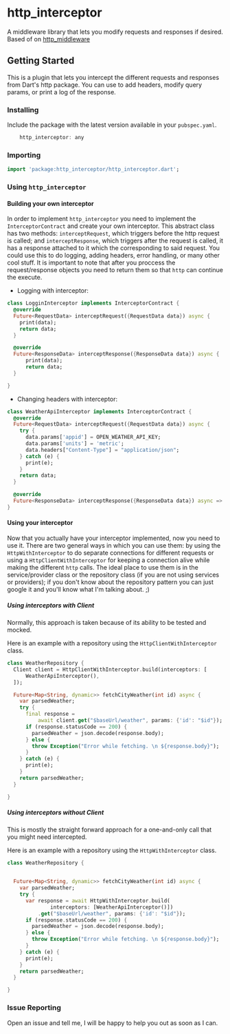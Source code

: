 # http_interceptor

A middleware library that lets you modify requests and responses if desired. Based of on [http_middleware](https://github.com/TEDConsulting/http_middleware)

## Getting Started

This is a plugin that lets you intercept the different requests and responses from Dart's http package. You can use to add headers, modify query params, or print a log of the response.

### Installing

Include the package with the latest version available in your `pubspec.yaml`.

```dart
    http_interceptor: any
```

### Importing

```dart
import 'package:http_interceptor/http_interceptor.dart';
```

### Using `http_interceptor`

#### Building your own interceptor

In order to implement `http_interceptor` you need to implement the `InterceptorContract` and create your own interceptor. This abstract class has two methods: `interceptRequest`, which triggers before the http request is called; and `interceptResponse`, which triggers after the request is called, it has a response attached to it which the corresponding to said request. You could use this to do logging, adding headers, error handling, or many other cool stuff. It is important to note that after you proccess the request/response objects you need to return them so that `http` can continue the execute.

- Logging with interceptor:

```dart
class LogginInterceptor implements InterceptorContract {
  @override
  Future<RequestData> interceptRequest({RequestData data}) async {
    print(data);
    return data;
  }

  @override
  Future<ResponseData> interceptResponse({ResponseData data}) async {
      print(data);
      return data;
  }

}
```

- Changing headers with interceptor:

```dart
class WeatherApiInterceptor implements InterceptorContract {
  @override
  Future<RequestData> interceptRequest({RequestData data}) async {
    try {
      data.params['appid'] = OPEN_WEATHER_API_KEY;
      data.params['units'] = 'metric';
      data.headers["Content-Type"] = "application/json";
    } catch (e) {
      print(e);
    }
    return data;
  }

  @override
  Future<ResponseData> interceptResponse({ResponseData data}) async => data;
}
```

#### Using your interceptor

Now that you actually have your interceptor implemented, now you need to use it. There are two general ways in which you can use them: by using the `HttpWithInterceptor` to do separate connections for different requests or using a `HttpClientWithInterceptor` for keeping a connection alive while making the different `http` calls. The ideal place to use them is in the service/provider class or the repository class (if you are not using services or providers); if you don't know about the repository pattern you can just google it and you'll know what I'm talking about. ;)

##### Using interceptors with Client

Normally, this approach is taken because of its ability to be tested and mocked.

Here is an example with a repository using the `HttpClientWithInterceptor` class.

```dart
class WeatherRepository {
  Client client = HttpClientWithInterceptor.build(interceptors: [
      WeatherApiInterceptor(),
  ]);

  Future<Map<String, dynamic>> fetchCityWeather(int id) async {
    var parsedWeather;
    try {
      final response =
          await client.get("$baseUrl/weather", params: {'id': "$id"});
      if (response.statusCode == 200) {
        parsedWeather = json.decode(response.body);
      } else {
        throw Exception("Error while fetching. \n ${response.body}");
      }
    } catch (e) {
      print(e);
    }
    return parsedWeather;
  }

}
```

##### Using interceptors without Client

This is mostly the straight forward approach for a one-and-only call that you might need intercepted.

Here is an example with a repository using the `HttpWithInterceptor` class.

```dart
class WeatherRepository {


  Future<Map<String, dynamic>> fetchCityWeather(int id) async {
    var parsedWeather;
    try {
      var response = await HttpWithInterceptor.build(
              interceptors: [WeatherApiInterceptor()])
          .get("$baseUrl/weather", params: {'id': "$id"});
      if (response.statusCode == 200) {
        parsedWeather = json.decode(response.body);
      } else {
        throw Exception("Error while fetching. \n ${response.body}");
      }
    } catch (e) {
      print(e);
    }
    return parsedWeather;
  }

}
```

### Issue Reporting

Open an issue and tell me, I will be happy to help you out as soon as I can.
